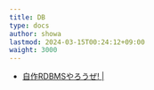 ```yaml
---
title: DB
type: docs
author: showa
lastmod: 2024-03-15T00:24:12+09:00
waight: 3000
---
```


- [自作RDBMSやろうぜ! |](https://ryogrid.github.io/dbms-jisaku/)
